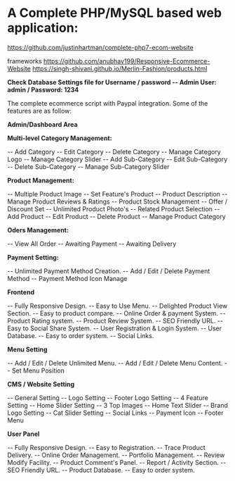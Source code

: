 # A Complete PHP/MySQL based web application:

https://github.com/justinhartman/complete-php7-ecom-website

frameworks
https://github.com/anubhav199/Responsive-Ecommerce-Website
https://singh-shivani.github.io/Merlin-Fashion/products.html

**Check Database Settings file for Username / password -- Admin User: admin / Password: 1234**


The complete ecommerce script with Paypal integration. Some of the features are as follow:

**Admin/Dashboard Area**

**Multi-level Category Management:**

-- Add Category 
-- Edit Category 
-- Delete Category 
-- Manage Category Logo
-- Manage Category Slider
-- Add Sub-Category 
-- Edit Sub-Category 
-- Delete Sub-Category 
-- Manage Sub-Category Slider

**Product Management:**

-- Multiple Product Image
-- Set Feature's Product
-- Product Description
-- Manage Product Reviews & Ratings
-- Product Stock Management
-- Offer / Discount Set
-- Unlimited Product Photo's
-- Related Product Selection
-- Add Product
-- Edit Product
-- Delete Product
-- Manage Product Category 

**Oders Management:**

 -- View All Order
 -- Awaiting Payment
 -- Awaiting Delivery
 
 **Payment Setting:**

 -- Unlimited Payment Method Creation.
 -- Add / Edit / Delete Payment Method
 -- Payment Method Icon Manage

**Frontend**

 -- Fully Responsive Design.
 -- Easy to Use Menu.
 -- Delighted Product View Section.
 -- Easy to product compare.
 -- Online Order & payment System.
 -- Product Rating system.
 -- Product Review System.
 -- SEO Friendly URL.
 -- Easy to Social Share System.
 -- User Registration & Login System.
 -- User Database.
 -- Easy to order system.
 -- Social Links.

**Menu Setting**

 -- Add / Edit / Delete Unlimited Menu.
 -- Add / Edit / Delete Menu Content.
 -- Set Menu Position

**CMS / Website Setting**

 -- General Setting
 -- Logo Setting
 -- Footer Logo Setting
 -- 4 Feature Setting
 -- Home Slider Setting
 -- 3 Top Images
 -- Home Text Slider
 -- Brand Logo Setting
 -- Cat Slider Setting
 -- Social Links
 -- Payment Icon
 -- Footer Menu

**User Panel**

 -- Fully Responsive Design.
 -- Easy to Registration.
 -- Trace Product Delivery.
 -- Online Order Management.
 -- Portfolio Management.
 -- Review Modify Facility.
 -- Product Comment's Panel.
 -- Report / Activity Section.
 -- SEO Friendly URL.
 -- Product Database.
 -- Easy to order system.

 
